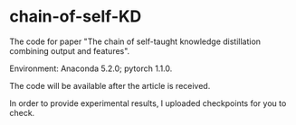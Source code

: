 # chain-of-self-KD
The code for paper "The chain of self-taught knowledge distillation combining output and features".

Environment: Anaconda 5.2.0; pytorch 1.1.0.

The code will be available after the article is received. 

In order to provide experimental results, I uploaded checkpoints for you to check.
